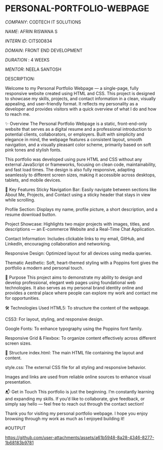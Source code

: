 # PERSONAL-PORTFOLIO-WEBPAGE

*COMPANY*: CODTECH IT SOLUTIONS

*NAME*: AFRIN RISWANA S

*INTERN ID*: CITS0D834

*DOMAIN*: FRONT END DEVELOPMENT

*DURATION* : 4 WEEKS

*MENTOR*: NEELA SANTOSH

DESCRIPTION:

Welcome to my Personal Portfolio Webpage — a single-page, fully responsive website created using HTML and CSS. This project is designed to showcase my skills, projects, and contact information in a clean, visually appealing, and user-friendly format. It reflects my personality as a developer and provides visitors with a quick overview of what I do and how to reach me.

✨ Overview
The Personal Portfolio Webpage is a static, front-end-only website that serves as a digital resume and a professional introduction to potential clients, collaborators, or employers. Built with simplicity and elegance in mind, the webpage features a consistent layout, smooth navigation, and a visually pleasant color scheme, primarily based on soft pink tones and stylish fonts.

This portfolio was developed using pure HTML and CSS without any external JavaScript or frameworks, focusing on clean code, maintainability, and fast load times. The design is also fully responsive, adapting seamlessly to different screen sizes, making it accessible across desktops, tablets, and mobile devices.

🧩 Key Features
Sticky Navigation Bar: Easily navigate between sections like About Me, Projects, and Contact using a sticky header that stays in view while scrolling.

Profile Section: Displays my name, profile picture, a short description, and a resume download button.

Project Showcase: Highlights two major projects with images, titles, and descriptions — an E-commerce Website and a Real-Time Chat Application.

Contact Information: Includes clickable links to my email, GitHub, and LinkedIn, encouraging collaboration and networking.

Responsive Design: Optimized layout for all devices using media queries.

Thematic Aesthetic: Soft, heart-themed styling with a Poppins font gives the portfolio a modern and personal touch.

🎯 Purpose
This project aims to demonstrate my ability to design and develop professional, elegant web pages using foundational web technologies. It also serves as my personal brand identity online and provides a central place where people can explore my work and contact me for opportunities.

🛠️ Technologies Used
HTML5: To structure the content of the webpage.

CSS3: For layout, styling, and responsive design.

Google Fonts: To enhance typography using the Poppins font family.

Responsive Grid & Flexbox: To organize content effectively across different screen sizes.

📁 Structure
index.html: The main HTML file containing the layout and content.

style.css: The external CSS file for all styling and responsive behavior.

Images and links are used from reliable online sources to enhance visual presentation.

📬 Get in Touch
This portfolio is just the beginning. I’m constantly learning and expanding my skills. If you’d like to collaborate, give feedback, or simply say hello — feel free to reach out through the contact section!

Thank you for visiting my personal portfolio webpage. I hope you enjoy browsing through my work as much as I enjoyed building it!

#OUTPUT

https://github.com/user-attachments/assets/a61b5948-8a28-4346-8277-1b68183b9781

